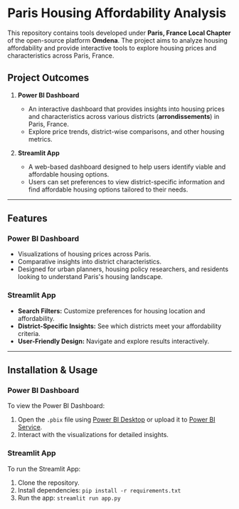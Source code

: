 # Paris Housing Affordability Analysis  

This repository contains tools developed under **Paris, France Local Chapter** of the open-source platform **Omdena**. The project aims to analyze housing affordability and provide interactive tools to explore housing prices and characteristics across Paris, France.

## **Project Outcomes**
1. **Power BI Dashboard**  
   - An interactive dashboard that provides insights into housing prices and characteristics across various districts (**arrondissements**) in Paris, France.  
   - Explore price trends, district-wise comparisons, and other housing metrics.  

2. **Streamlit App**  
   - A web-based dashboard designed to help users identify viable and affordable housing options.  
   - Users can set preferences to view district-specific information and find affordable housing options tailored to their needs.  

---

## **Features**
### **Power BI Dashboard**
- Visualizations of housing prices across Paris.  
- Comparative insights into district characteristics.  
- Designed for urban planners, housing policy researchers, and residents looking to understand Paris's housing landscape.

### **Streamlit App**
- **Search Filters:** Customize preferences for housing location and affordability.  
- **District-Specific Insights:** See which districts meet your affordability criteria.  
- **User-Friendly Design:** Navigate and explore results interactively.  

---

## **Installation & Usage**
### **Power BI Dashboard**
To view the Power BI Dashboard:  
1. Open the `.pbix` file using [Power BI Desktop](https://powerbi.microsoft.com/) or upload it to [Power BI Service](https://app.powerbi.com/).  
2. Interact with the visualizations for detailed insights.

### **Streamlit App**
To run the Streamlit App:
1. Clone the repository.
2. Install dependencies: `pip install -r requirements.txt`
3. Run the app: `streamlit run app.py`
